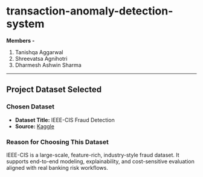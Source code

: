# transaction-anomaly-detection-system

**Members -**

1.  Tanishqa Aggarwal
2.  Shreevatsa Agnihotri
3.  Dharmesh Ashwin Sharma

---

## Project Dataset Selected

### Chosen Dataset

* **Dataset Title:** IEEE-CIS Fraud Detection
* **Source:** [Kaggle](https://www.kaggle.com/competitions/ieee-fraud-detection/data)

### Reason for Choosing This Dataset

IEEE-CIS is a large-scale, feature-rich, industry-style fraud dataset. It supports end-to-end modeling, explainability, and cost-sensitive evaluation aligned with real banking risk workflows.
